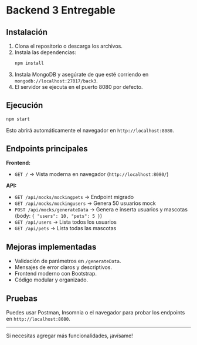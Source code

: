 # Backend 3 Entregable

## Instalación

1. Clona el repositorio o descarga los archivos.
2. Instala las dependencias:
   ```bash
   npm install
   ```
3. Instala MongoDB y asegúrate de que esté corriendo en `mongodb://localhost:27017/back3`.
4. El servidor se ejecuta en el puerto 8080 por defecto.

## Ejecución

```bash
npm start
```
Esto abrirá automáticamente el navegador en `http://localhost:8080`.

## Endpoints principales


**Frontend:**
  - `GET /` → Vista moderna en navegador (`http://localhost:8080/`)

**API:**
  - `GET /api/mocks/mockingpets` → Endpoint migrado
  - `GET /api/mocks/mockingusers` → Genera 50 usuarios mock
  - `POST /api/mocks/generateData` → Genera e inserta usuarios y mascotas (body: `{ "users": 10, "pets": 5 }`)
  - `GET /api/users` → Lista todos los usuarios
  - `GET /api/pets` → Lista todas las mascotas

## Mejoras implementadas

- Validación de parámetros en `/generateData`.
- Mensajes de error claros y descriptivos.
- Frontend moderno con Bootstrap.
- Código modular y organizado.

## Pruebas
Puedes usar Postman, Insomnia o el navegador para probar los endpoints en `http://localhost:8080`.

---

Si necesitas agregar más funcionalidades, ¡avísame!
